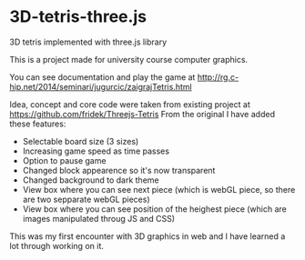 # 3D-tetris-three.js
3D tetris implemented with three.js library

This is a project made for university course computer graphics.

You can see documentation and play the game at http://rg.c-hip.net/2014/seminari/jugurcic/zaigrajTetris.html

Idea, concept and core code were taken from existing project at https://github.com/fridek/Threejs-Tetris
From the original I have added these features:
  - Selectable board size (3 sizes)
  - Increasing game speed as time passes
  - Option to pause game
  - Changed block appearence so it's now transparent
  - Changed background to dark theme
  - View box where you can see next piece (which is webGL piece, so there are two sepparate webGL pieces)
  - View box where you can see position of the heighest piece (which are images manipulated throug JS and CSS)

This was my first encounter with 3D graphics in web and I have learned a lot through working on it.
